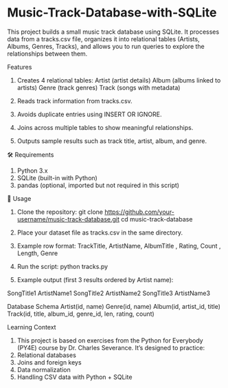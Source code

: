 # Music-Track-Database-with-SQLite
This project builds a small music track database using SQLite. It processes data from a tracks.csv file, organizes it into relational tables (Artists, Albums, Genres, Tracks), and allows you to run queries to explore the relationships between them.

Features
1. Creates 4 relational tables:
     Artist (artist details) 
     Album (albums linked to artists) 
     Genre (track genres) 
     Track (songs with metadata) 

2. Reads track information from tracks.csv.
3. Avoids duplicate entries using INSERT OR IGNORE.
4. Joins across multiple tables to show meaningful relationships.
5. Outputs sample results such as track title, artist, album, and genre.

🛠️ Requirements
1. Python 3.x
2. SQLite (built-in with Python)
3. pandas (optional, imported but not required in this script)

📂 Usage
1. Clone the repository: 
git clone https://github.com/your-username/music-track-database.git 
cd music-track-database

2. Place your dataset file as tracks.csv in the same directory.

3. Example row format: 
TrackTitle, ArtistName, AlbumTitle , Rating, Count , Length, Genre

4. Run the script:
python tracks.py

5. Example output (first 3 results ordered by Artist name):

SongTitle1  ArtistName1 
SongTitle2  ArtistName2 
SongTitle3  ArtistName3 

Database Schema 
Artist(id, name) 
Genre(id, name) 
Album(id, artist_id, title) 
Track(id, title, album_id, genre_id, len, rating, count) 

Learning Context
1. This project is based on exercises from the Python for Everybody (PY4E) course by Dr. Charles Severance. It’s designed to practice:
2. Relational databases
3. Joins and foreign keys
4. Data normalization
5. Handling CSV data with Python + SQLite
